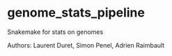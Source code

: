 # genome_stats_pipeline
Snakemake for stats on genomes

Authors:
Laurent Duret, Simon Penel, Adrien Raimbault
